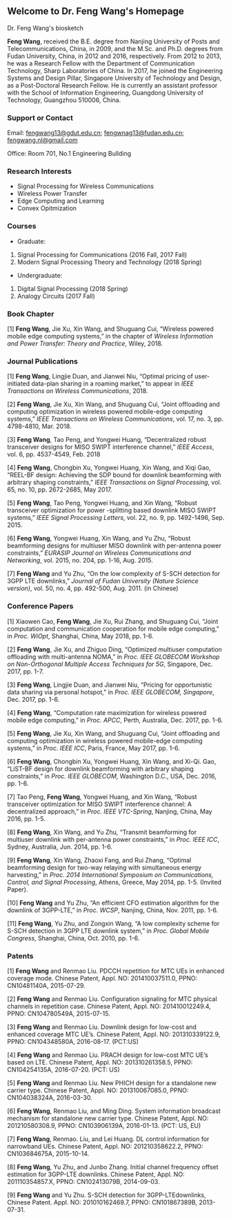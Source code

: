 ## Welcome to Dr. Feng Wang's Homepage

Dr. Feng Wang's biosketch

**Feng Wang**, received the B.E. degree from Nanjing University of Posts and Telecommunications, China, in 2009, and the M.Sc. and Ph.D. degrees from Fudan University, China, in 2012 and 2016, respectively. From 2012 to 2013, he was a Research Fellow with the Department of Communication Technology, Sharp Laboratories of China. In 2017, he joined the Engineering Systems and Design Pillar, Singapore University of Technology and Design, as a Post-Doctoral Research Fellow. He is currently an assistant professor with the School of Information Engineering, Guangdong University of Technology, Guangzhou 510006, China. 

### Support or Contact

Email: fengwang13@gdut.edu.cn; fengwnag13@fudan.edu.cn; fengwang.nl@gmail.com 

Office: Room 701, No.1 Engineering Bullding

### Research Interests
- Signal Processing for Wireless Communications
- Wireless Power Transfer
- Edge Computing and Learning
- Convex Opitmization

### Courses
- Graduate: 
1. Signal Processing for Communications (2016 Fall, 2017 Fall) 
2. Modern Signal Processing Theory and Technology (2018 Spring)

- Undergraduate: 
1. Digital Signal Processing (2018 Spring)
2. Analogy Circuits (2017 Fall) 

### Book Chapter
[1]	**Feng Wang**, Jie Xu, Xin Wang, and Shuguang Cui, “Wireless powered mobile edge computing systems,” in the chapter of *Wireless Information and Power Transfer: Theory and Practice*, Wiley, 2018.

### Journal Publications
[1] **Feng Wang**, Lingjie Duan, and Jianwei Niu, “Optimal pricing of user-initiated data-plan sharing in a roaming market,” to appear in *IEEE Transactions on Wireless Communications*, 2018. 

[2] **Feng Wang**, Jie Xu, Xin Wang, and Shuguang Cui, “Joint offloading and computing optimization in wireless powered mobile-edge computing systems,” *IEEE Transactions on Wireless Communications*, vol. 17, no. 3, pp. 4798-4810, Mar. 2018.

[3] **Feng Wang**, Tao Peng, and Yongwei Huang, “Decentralized robust transceiver designs for MISO SWIPT interference channel,” *IEEE Access*, vol. 6, pp. 4537-4549, Feb. 2018

[4] **Feng Wang**, Chongbin Xu, Yongwei Huang, Xin Wang, and Xiqi Gao, “REEL-BF design: Achieving the SDP bound for downlink beamforming with arbitrary shaping constraints,” *IEEE Transactions on Signal Processing*, vol. 65, no. 10, pp. 2672-2685, May 2017.

[5] **Feng Wang**, Tao Peng, Yongwei Huang, and Xin Wang, “Robust transceiver optimization for power -splitting based downlink MISO SWIPT systems,” *IEEE Signal Processing Letters*, vol. 22, no. 9, pp. 1492-1496, Sep. 2015.

[6] **Feng Wang**, Yongwei Huang, Xin Wang, and Yu Zhu, “Robust beamforming designs for multiuser MISO downlink with per-antenna power constraints,” *EURASIP Journal on Wireless Communications and Networking*, vol. 2015, no. 204, pp. 1-16, Aug. 2015.

[7] **Feng Wang** and Yu Zhu, “On the low complexity of S-SCH detection for 3GPP LTE downlinks,” *Journal of Fudan University (Nature Science version)*, vol. 50, no. 4, pp. 492-500, Aug. 2011. (in Chinese)

### Conference Papers
[1]	Xiaowen Cao, **Feng Wang**, Jie Xu, Rui Zhang, and Shuguang Cui, “Joint computation and communication cooperation for mobile edge computing,” in *Proc. WiOpt*, Shanghai, China, May 2018, pp. 1-6.

[2]	**Feng Wang**, Jie Xu, and Zhiguo Ding, “Optimized multiuser computation offloading with multi-antenna NOMA,” in *Proc. IEEE GLOBECOM Workshop on Non-Orthogonal Multiple Access Techniques for 5G*, Singapore, Dec. 2017, pp. 1-7.

[3]	**Feng Wang**, Lingjie Duan, and Jianwei Niu, “Pricing for opportunistic data sharing via personal hotspot,” in *Proc. IEEE GLOBECOM, Singapore*, Dec. 2017, pp. 1-6.

[4]	**Feng Wang**, “Computation rate maximization for wireless powered mobile edge computing,” in *Proc. APCC*, Perth, Australia, Dec. 2017, pp. 1-6.

[5]	**Feng Wang**, Jie Xu, Xin Wang, and Shuguang Cui, “Joint offloading and computing optimization in wireless powered mobile-edge computing systems,” in *Proc. IEEE ICC*, Paris, France, May 2017, pp. 1-6.

[6]	**Feng Wang**, Chongbin Xu, Yongwei Huang, Xin Wang, and Xi-Qi. Gao, “LiST-BF design for downlink beamforming with arbitrary shaping constraints,” in *Proc. IEEE GLOBECOM*, Washington D.C., USA, Dec. 2016, pp. 1-6.

[7]	Tao Peng, **Feng Wang**, Yongwei Huang, and Xin Wang, “Robust transceiver optimization for MISO SWIPT interference channel: A decentralized approach,” in *Proc. IEEE VTC-Spring*, Nanjing, China, May 2016, pp. 1-5.

[8]	**Feng Wang**, Xin Wang, and Yu Zhu, “Transmit beamforming for multiuser downlink with per-antenna power constraints,” in *Proc. IEEE ICC*, Sydney, Australia, Jun. 2014, pp. 1-6. 

[9]	**Feng Wang**, Xin Wang, Zhaoxi Fang, and Rui Zhang, “Optimal beamforming design for two-way relaying with simultaneous energy harvesting,” in *Proc. 2014 International Symposium on Communications, Control, and Signal Processing*, Athens, Greece, May 2014, pp. 1-5. (Invited Paper). 

[10]	**Feng Wang** and Yu Zhu, “An efficient CFO estimation algorithm for the downlink of 3GPP-LTE,” in *Proc. WCSP*, Nanjing, China, Nov. 2011, pp. 1-6. 

[11]	**Feng Wang**, Yu Zhu, and Zongxin Wang, “A low complexity scheme for S-SCH detection in 3GPP LTE downlink system,” in *Proc. Global Mobile Congress*, Shanghai, China, Oct. 2010, pp. 1-6.

### Patents
[1]	**Feng Wang** and Renmao Liu. PDCCH repetition for MTC UEs in enhanced coverage mode. Chinese Patent, Appl. NO: 201410037511.0, PPNO: CN10481140A, 2015-07-29.

[2]	**Feng Wang** and Renmao Liu. Configuration signaling for MTC physical channels in repetition case. Chinese Patent, Appl. NO: 201410012249.4, PPNO: CN104780549A, 2015-07-15.

[3]	**Feng Wang** and Renmao Liu. Downlink design for low-cost and enhanced coverage MTC UE’s. Chinese Patent, Appl. NO: 201310339122.9, PPNO: CN104348580A, 2016-08-17. (PCT:US)

[4]	**Feng Wang** and Renmao Liu. PRACH design for low-cost MTC UE’s based on LTE. Chinese Patent, Appl. NO: 201310261358.5, PPNO: CN104254135A, 2016-07-20. (PCT: US)

[5]	**Feng Wang** and Renmao Liu. New PHICH design for a standalone new carrier type. Chinese Patent, Appl. NO: 201310067085.0, PPNO: CN104038324A, 2016-03-30.

[6]	**Feng Wang**, Renmao Liu, and Ming Ding. System information broadcast mechanism for standalone new carrier type. Chinese Patent, Appl. NO: 201210580308.9, PPNO: CN103906139A, 2016-01-13. (PCT: US, EU)

[7] **Feng Wang**, Renmao. Liu, and Lei Huang. DL control information for narrowband UEs. Chinese Patent, Appl. NO: 201210358622.2, PPNO: CN103684675A, 2015-10-14.

[8]	**Feng Wang**, Yu Zhu, and Junbo Zhang. Initial channel frequency offset estimation for 3GPP-LTE downlinks. Chinese Patent, Appl. NO: 201110354857.X, PPNO: CN102413079B, 2014-09-03. 

[9]	**Feng Wang** and Yu Zhu. S-SCH detection for 3GPP-LTEdownlinks, Chinese Patent. Appl. NO: 201010162469.7, PPNO: CN101867389B, 2013-07-31.

